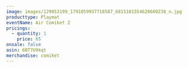 ```yaml
---
image: images/129053199_1791059937718587_6815101554628600238_n.jpg
producttype: Playmat
eventName: Air Comiket 2
pricings:
  - quantity: 1
    price: 65
onsale: false
asin: 6BT7U9kqt
merchandise: comiket
---
```

